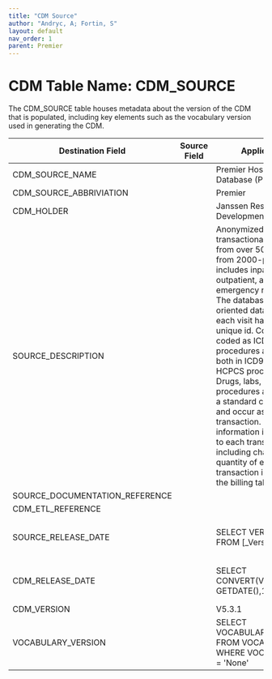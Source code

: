 ```yaml
---
title: "CDM Source"
author: "Andryc, A; Fortin, S"
layout: default
nav_order: 1
parent: Premier
---
```


# CDM Table Name:  CDM_SOURCE

The CDM_SOURCE table houses metadata about the version of the CDM that is populated, including key elements such as the vocabulary version used in generating the CDM.

| Destination Field | Source Field | Applied Rule | Comment |
| --- | --- | --- | --- |
| CDM_SOURCE_NAME |  | Premier Hospitalization Database (PHD) |  |
| CDM_SOURCE_ABBRIVIATION |  | Premier |  |
| CDM_HOLDER |  | Janssen Research & Development |  |
| SOURCE_DESCRIPTION |  | Anonymized hospital transactional database from over 500 hospitals from 2000-present day includes inpatient, outpatient, and emergency room visits. The database is a visit-oriented database, with each visit having its own unique id.  Conditions are coded as ICD9 codes and procedures are coded both in ICD9, CPT, and HCPCS procedure codes. Drugs, labs, and other procedures are coded as a standard charge code and occur as a transaction.  Cost information is associated to each transaction including charges and quantity of each transaction is recorded in the billing table. |  |
| SOURCE_DOCUMENTATION_REFERENCE |  |  |  |
| CDM_ETL_REFERENCE |  |  |  |
| SOURCE_RELEASE_DATE |  | SELECT VERSION_DATE FROM [_Version] | Get from the raw source tables. |
| CDM_RELEASE_DATE |  | SELECT CONVERT(VARCHAR(10), GETDATE(),102) | Get the date the run completes. |
| CDM_VERSION |  | V5.3.1 |  |
| VOCABULARY_VERSION |  | SELECT VOCABULARY_VERSION FROM VOCABULARY WHERE VOCABULARY_ID = 'None' | Taken from the Vocabulary loaded into the CDM. |

